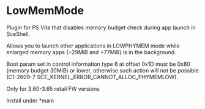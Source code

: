 # LowMemMode
Plugin for PS Vita that disables memory budget check during app launch in SceShell.

Allows you to launch other applications in LOWPHYMEM mode while enlarged memory apps (+29MiB and +77MiB) is in the background.

Boot param set in control information type 6 at offset 0x1D must be 0x80 (memory budget 30MiB) or lower, otherwise such action will not be possible (C1-2609-7 SCE_KERNEL_ERROR_CANNOT_ALLOC_PHYMEMLOW).

Only for 3.60-3.65 retail FW versions

Install under *main
